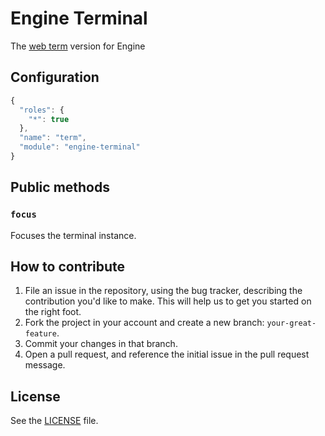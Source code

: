 # Engine Terminal
The [web term](https://github.com/IonicaBizau/web-term) version for Engine

## Configuration
```js
{
  "roles": {
    "*": true
  },
  "name": "term",
  "module": "engine-terminal"
}
```

## Public methods

### `focus`
Focuses the terminal instance.


## How to contribute
1. File an issue in the repository, using the bug tracker, describing the
   contribution you'd like to make. This will help us to get you started on the
   right foot.
2. Fork the project in your account and create a new branch:
   `your-great-feature`.
3. Commit your changes in that branch.
4. Open a pull request, and reference the initial issue in the pull request
   message.

## License
See the [LICENSE](./LICENSE) file.

